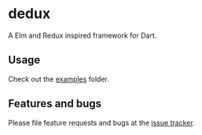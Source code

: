 # dedux

A Elm and Redux inspired framework for Dart.

## Usage

Check out the [examples] folder.

## Features and bugs

Please file feature requests and bugs at the [issue tracker][tracker].

[tracker]: https://github.com/danschultz/dedux/issues
[examples]: https://github.com/danschultz/dedux/tree/master/example/
